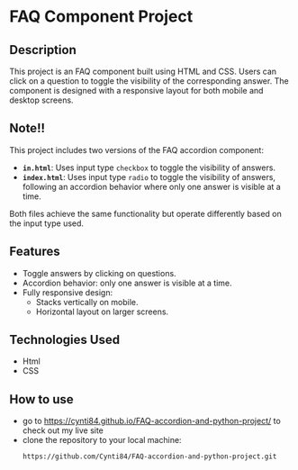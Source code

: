 # FAQ Component Project

## Description

This project is an FAQ component built using HTML and CSS. Users can click on a question to toggle the visibility of the corresponding answer. The component is designed with a responsive layout for both mobile and desktop screens.

## Note!!

This project includes two versions of the FAQ accordion component:

- **`in.html`**: Uses input type `checkbox` to toggle the visibility of answers.
- **`index.html`**: Uses input type `radio` to toggle the visibility of answers, following an accordion behavior where only one answer is visible at a time.

Both files achieve the same functionality but operate differently based on the input type used.

## Features

- Toggle answers by clicking on questions.
- Accordion behavior: only one answer is visible at a time.
- Fully responsive design:
  - Stacks vertically on mobile.
  - Horizontal layout on larger screens.

## Technologies Used

- Html
- CSS

## How to use
- go to https://cynti84.github.io/FAQ-accordion-and-python-project/ to check out my live site
- clone the repository to your local machine:
   ```bash
   https://github.com/Cynti84/FAQ-accordion-and-python-project.git
